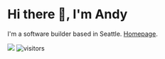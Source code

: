# Hi there 👋, I'm Andy
I'm a software builder based in Seattle. [Homepage](https://pengandy.com/). 


![](https://visitor-badge.glitch.me/badge?page_id=pymhk.pymhk)
![visitors](https://visitor-badge.laobi.icu/badge?page_id=pymhk.pymhk)
